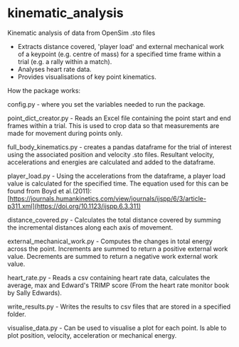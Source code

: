 # kinematic_analysis

Kinematic analysis of data from OpenSim .sto files
- Extracts distance covered, 'player load' and external mechanical work of a keypoint (e.g. centre of mass) for a specified time frame within a trial (e.g. a rally within a match).
- Analyses heart rate data. 
- Provides visualisations of key point kinematics.

How the package works:

config.py - where you set the variables needed to run the package.

point_dict_creator.py - Reads an Excel file containing the point start and end frames within a trial. This is used to crop data so that measurements are made for movement during points only.

full_body_kinematics.py - creates a pandas dataframe for the trial of interest using the associated position and velocity .sto files. Resultant velocity, accelerations and energies are calculated and added to the dataframe.

player_load.py - Using the accelerations from the dataframe, a player load value is calculated for the specified time. The equation used for this can be found from Boyd et al.(2011):  [https://journals.humankinetics.com/view/journals/ijspp/6/3/article-p311.xml](https://doi.org/10.1123/ijspp.6.3.311) 

distance_covered.py - Calculates the total distance covered by summing the incremental distances along each axis of movement.

external_mechanical_work.py - Computes the changes in total energy across the point. Increments are summed to return a positive external work value. Decrements are summed to return a negative work external work value. 

heart_rate.py - Reads a csv containing heart rate data, calculates the average, max and Edward's TRIMP score (From the heart rate monitor book by Sally Edwards). 

write_results.py - Writes the results to csv files that are stored in a specified folder.

visualise_data.py - Can be used to visualise a plot for each point. Is able to plot position, velocity, acceleration or mechanical energy.
